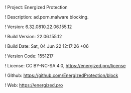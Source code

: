 ! Project: Energized Protection

! Description: ad.porn.malware blocking.

! Version: 6.32.0810.22.06.155.12

! Build Version: 22.06.155.12

! Build Date: Sat, 04 Jun 22 12:17:26 +06

! Version Code: 1551217

! License: CC BY-NC-SA 4.0, https://energized.pro/license

! Github: https://github.com/EnergizedProtection/block

! Web: https://energized.pro
